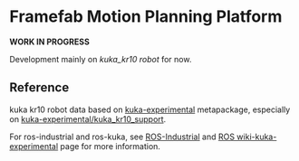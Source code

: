 # Framefab Motion Planning Platform

<!--[![Build Status](http://build.ros.org/job/Idev__kuka_experimental__ubuntu_trusty_amd64/badge/icon)](http://build.ros.org/job/Idev__kuka_experimental__ubuntu_trusty_amd64)-->

**WORK IN PROGRESS**

Development mainly on *kuka_kr10 robot* for now.

## Reference

kuka kr10 robot data based on [kuka-experimental] metapackage, especially on [kuka-experimental/kuka_kr10_support].

For ros-industrial and ros-kuka, see [ROS-Industrial][] and [ROS wiki-kuka-experimental][] page for more information.

[kuka-experimental]: https://github.com/ros-industrial/kuka_experimental
[kuka-experimental/kuka_kr10_support]: https://github.com/ros-industrial/kuka_experimental/tree/indigo-devel/kuka_kr10_support
[ROS-Industrial]: http://wiki.ros.org/Industrial
[ROS wiki-kuka-experimental]: http://wiki.ros.org/kuka_experimental
